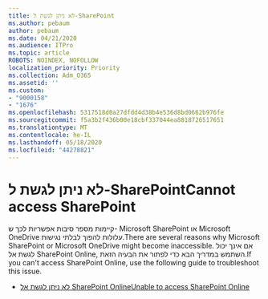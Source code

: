 ```yaml
---
title: לא ניתן לגשת ל-SharePoint
ms.author: pebaum
author: pebaum
ms.date: 04/21/2020
ms.audience: ITPro
ms.topic: article
ROBOTS: NOINDEX, NOFOLLOW
localization_priority: Priority
ms.collection: Adm_O365
ms.assetid: ''
ms.custom:
- "9000158"
- "1676"
ms.openlocfilehash: 5317518d0a27dfdd4d38b4e536d8bd0662b976fe
ms.sourcegitcommit: f5a3b2f436b00e18cbf337044ea8818726517651
ms.translationtype: MT
ms.contentlocale: he-IL
ms.lasthandoff: 05/18/2020
ms.locfileid: "44278821"
---
```

# <a name="cannot-access-sharepoint"></a><span data-ttu-id="1442d-102">לא ניתן לגשת ל-SharePoint</span><span class="sxs-lookup"><span data-stu-id="1442d-102">Cannot access SharePoint</span></span>

<span data-ttu-id="1442d-103">קיימות מספר סיבות אפשריות לכך ש- Microsoft SharePoint או Microsoft OneDrive עלולות להפוך לבלתי נגישות.</span><span class="sxs-lookup"><span data-stu-id="1442d-103">There are several reasons why Microsoft SharePoint or Microsoft OneDrive might become inaccessible.</span></span> <span data-ttu-id="1442d-104">אם אינך יכול לגשת אל SharePoint Online, השתמש במדריך הבא כדי לפתור את הבעיה הזאת.</span><span class="sxs-lookup"><span data-stu-id="1442d-104">If you can't access SharePoint Online, use the following guide to troubleshoot this issue.</span></span>

- [<span data-ttu-id="1442d-105">לא ניתן לגשת אל SharePoint Online</span><span class="sxs-lookup"><span data-stu-id="1442d-105">Unable to access SharePoint Online</span></span>](https://docs.microsoft.com/sharepoint/troubleshoot/sharing-and-permissions/sharepoint-online-inaccessible)
